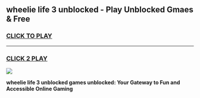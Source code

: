 
## wheelie life 3 unblocked - Play Unblocked Gmaes & Free
<h3>
<a href="https://news.freeplayer.one?title=wheelie_life_3_unblocked&ref=16F">CLICK TO PLAY</a></h3>
<hr>

<h3>
<a href="https://news.freeplayer.one?title=wheelie_life_3_unblocked&ref=16F">CLICK 2 PLAY</a>
  
</h3>

<a href="https://news.freeplayer.one?title=wheelie_life_3_unblocked&ref=16F/"><img src="https://clearcache.store/games.png"></a>


**wheelie life 3 unblocked games unblocked: Your Gateway to Fun and Accessible Online Gaming**

